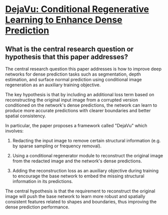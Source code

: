 # [DejaVu: Conditional Regenerative Learning to Enhance Dense Prediction](https://arxiv.org/abs/2303.01573)

## What is the central research question or hypothesis that this paper addresses?

 The central research question this paper addresses is how to improve deep networks for dense prediction tasks such as segmentation, depth estimation, and surface normal prediction using conditional image regeneration as an auxiliary training objective. 

The key hypothesis is that by including an additional loss term based on reconstructing the original input image from a corrupted version conditioned on the network's dense predictions, the network can learn to produce more accurate predictions with clearer boundaries and better spatial consistency.

In particular, the paper proposes a framework called "DejaVu" which involves:

1) Redacting the input image to remove certain structural information (e.g. by sparse sampling or frequency removal). 

2) Using a conditional regenerator module to reconstruct the original image from the redacted image and the network's dense predictions.

3) Adding the reconstruction loss as an auxiliary objective during training to encourage the base network to embed the missing structural information in its predictions.

The central hypothesis is that the requirement to reconstruct the original image will push the base network to learn more robust and spatially consistent features related to shapes and boundaries, thus improving the dense prediction performance.
